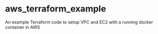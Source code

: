 # aws_terraform_example
An example Terraform code to setup VPC and EC2 with a running docker container in AWS
